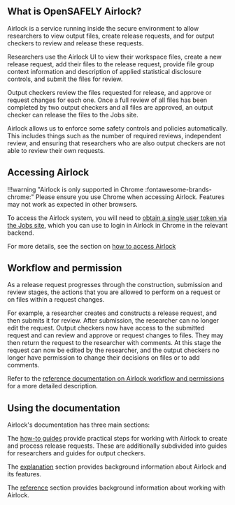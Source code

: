 ## What is OpenSAFELY Airlock?

Airlock is a service running inside the secure environment to allow researchers to
view output files, create release requests, and for output checkers to review and
release these requests.

Researchers use the Airlock UI to view their workspace files, create a new release request, add their files to the release request, provide file group context information and
description of applied statistical disclosure controls, and submit the files for review.

Output checkers review the files requested for release, and approve or request changes for
each one. Once a full review of all files has been completed by two output checkers and all
files are approved, an output checker can release the files to the Jobs site.

Airlock allows us to enforce some safety controls and policies automatically. This includes things such as the number of required reviews, independent review, and ensuring that researchers who are also output checkers are not able to review their own requests.


## Accessing Airlock

!!!warning "Airlock is only supported in Chrome :fontawesome-brands-chrome:"
    Please ensure you use Chrome when accessing Airlock. Features
    may not work as expected in other browsers.

To access the Airlock system, you will need to [obtain a single user token via the Jobs site](how-tos/access-airlock.md),
which you can use to login in Airlock in Chrome in the relevant backend.

For more details, see the section on [how to access Airlock](how-tos/access-airlock.md)


## Workflow and permission

As a release request progresses through the construction, submission and review stages, the
actions that you are allowed to perform on a request or on files within a request changes.

For example, a researcher creates and constructs a release request, and then submits it
for review. After submission, the researcher can no longer edit the request. Output checkers
now have access to the submitted request and can review and approve or request changes to
files. They may then return the request to the researcher with comments.  At this stage the
request can now be edited by the researcher, and the output checkers no longer have
permission to change their decisions on files or to add comments.

Refer to the [reference documentation on Airlock workflow and permissions](explanation/workflow-and-permissions.md) for a more detailed description.


## Using the documentation

Airlock's documentation has three main sections:

The [how-to guides](how-tos/index.md) provide practical steps for working with Airlock to create and process release requests. These are additionally subdivided into guides for researchers and guides for output checkers.

The [explanation](explanation/index.md) section provides background information about Airlock and its features.

The [reference](reference/index.md) section provides background information about working with Airlock.
